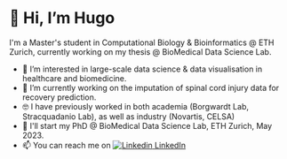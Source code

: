 # 👋 Hi, I’m Hugo

I'm a Master's student in Computational Biology & Bioinformatics @ ETH Zurich, currently working on my thesis @ BioMedical Data Science Lab.
- 👀 I’m interested in large-scale data science & data visualisation in healthcare and biomedicine.
- 🌱 I’m currently working on the imputation of spinal cord injury data for recovery prediction.
- 🤓 I have previously worked in both academia (Borgwardt Lab, Stracquadanio Lab), as well as industry (Novartis, CELSA)
- 💞️ I'll start my PhD @ BioMedical Data Science Lab, ETH Zurich, May 2023.
- 📫 You can reach me on [![Linkedin](https://i.stack.imgur.com/gVE0j.png) LinkedIn](https://www.linkedin.com/in/madgehugo)

<!---
madgehugo/madgehugo is a ✨ special ✨ repository because its `README.md` (this file) appears on your GitHub profile.
You can click the Preview link to take a look at your changes.
--->
